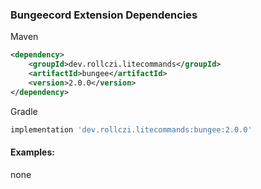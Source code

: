 ### Bungeecord Extension Dependencies
Maven
```xml
<dependency>
    <groupId>dev.rollczi.litecommands</groupId>
    <artifactId>bungee</artifactId>
    <version>2.0.0</version>
</dependency>
```
Gradle
```groovy
implementation 'dev.rollczi.litecommands:bungee:2.0.0'
```

#### Examples:
none
